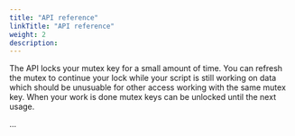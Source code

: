 ```yaml
---
title: "API reference"
linkTitle: "API reference"
weight: 2
description: 
---
```


The API locks your mutex key for a small amount of time. You can refresh the mutex to continue your lock while your script is still working on data which should be unusuable for other access working with the same mutex key. When your work is done mutex keys can be unlocked until the next usage.

...